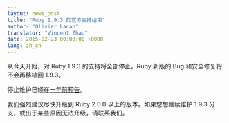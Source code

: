 ```yaml
---
layout: news_post
title: "Ruby 1.9.3 的官方支持结束"
author: "Olivier Lacan"
translator: "Vincent Zhao"
date: 2015-02-23 00:00:00 +0000
lang: zh_cn
---
```


从今天开始，对 Ruby 1.9.3 的支持将全部停止。Ruby 新版的 Bug 和安全修复将不会再移植回 1.9.3。

停止维护已经在[一年前预告](https://www.ruby-lang.org/zh_cn/news/2014/01/10/ruby-1-9-3-will-end-on-2015/)。

我们强烈建议尽快升级到 Ruby 2.0.0 以上的版本。如果您想继续维护 1.9.3 分支，或出于某些原因无法升级，请联系我们。
